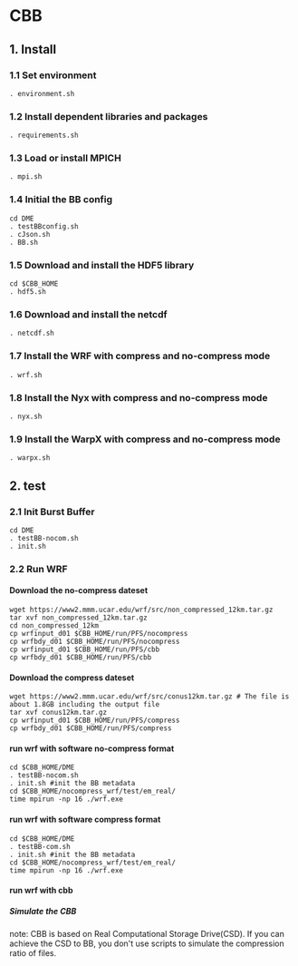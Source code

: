 # CBB

## 1. Install

### 1.1 Set environment

```
. environment.sh
```

### 1.2 Install dependent libraries and packages
```
. requirements.sh
```

### 1.3 Load or install MPICH

```
. mpi.sh
```

### 1.4 Initial the BB config
```
cd DME
. testBBconfig.sh 
. cJson.sh
. BB.sh
```

### 1.5 Download and install the HDF5 library 

```
cd $CBB_HOME
. hdf5.sh
```

### 1.6 Download and install the netcdf

```
. netcdf.sh
```

### 1.7 Install the WRF with compress and no-compress mode

```
. wrf.sh
```

### 1.8 Install the Nyx with compress and no-compress mode

```
. nyx.sh
```

### 1.9 Install the WarpX with compress and no-compress mode

```
. warpx.sh
```

## 2. test
### 2.1 Init Burst Buffer
```
cd DME
. testBB-nocom.sh
. init.sh
```
### 2.2 Run WRF
#### Download the no-compress dateset  
```
wget https://www2.mmm.ucar.edu/wrf/src/non_compressed_12km.tar.gz
tar xvf non_compressed_12km.tar.gz
cd non_compressed_12km
cp wrfinput_d01 $CBB_HOME/run/PFS/nocompress
cp wrfbdy_d01 $CBB_HOME/run/PFS/nocompress
cp wrfinput_d01 $CBB_HOME/run/PFS/cbb
cp wrfbdy_d01 $CBB_HOME/run/PFS/cbb
```
#### Download the compress dateset  
```
wget https://www2.mmm.ucar.edu/wrf/src/conus12km.tar.gz # The file is about 1.8GB including the output file
tar xvf conus12km.tar.gz
cp wrfinput_d01 $CBB_HOME/run/PFS/compress
cp wrfbdy_d01 $CBB_HOME/run/PFS/compress
```

#### run wrf with software no-compress format
```
cd $CBB_HOME/DME
. testBB-nocom.sh
. init.sh #init the BB metadata
cd $CBB_HOME/nocompress_wrf/test/em_real/
time mpirun -np 16 ./wrf.exe
```

#### run wrf with software compress format
```
cd $CBB_HOME/DME
. testBB-com.sh
. init.sh #init the BB metadata
cd $CBB_HOME/nocompress_wrf/test/em_real/
time mpirun -np 16 ./wrf.exe
```

#### run wrf with cbb
##### Simulate the CBB
note: CBB is based on Real Computational Storage Drive(CSD). If you can achieve the CSD to BB, you don't use scripts to simulate the compression ratio of files. 
```

```